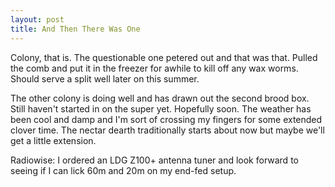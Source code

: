 ```yaml
---
layout: post
title: And Then There Was One
---
```

Colony, that is. The questionable one petered out and that was that. Pulled the comb and put it in the freezer for awhile to kill off any wax worms. Should serve a split well later on this summer.

The other colony is doing well and has drawn out the second brood box. Still haven't started in on the super yet. Hopefully soon. The weather has been cool and damp and I'm sort of crossing my fingers for some extended clover time. The nectar dearth traditionally starts about now but maybe we'll get a little extension.

Radiowise: I ordered an LDG Z100+ antenna tuner and look forward to seeing if I can lick 60m and 20m on my end-fed setup. 
